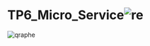 # TP6_Micro_Service![re](https://user-images.githubusercontent.com/120935020/232178374-23e02f16-119d-44e5-a681-4ab1f67da68b.png)
![qraphe](https://user-images.githubusercontent.com/120935020/232178379-7d643ae3-6044-41ea-b580-3a5c238381a4.png)
